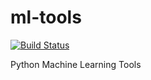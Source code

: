 ml-tools
======

[![Build Status](https://travis-ci.org/vidalalcala/ml-tools.svg?branch=master)](https://travis-ci.org/vidalalcala/ml-tools)

Python Machine Learning Tools

